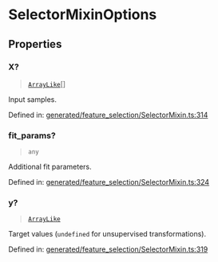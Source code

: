 # SelectorMixinOptions

## Properties

### X?

> [`ArrayLike`](../types/ArrayLike.md)[]

Input samples.

Defined in:  [generated/feature\_selection/SelectorMixin.ts:314](https://github.com/transitive-bullshit/scikit-learn-ts/blob/b59c1ff/packages/sklearn/src/generated/feature_selection/SelectorMixin.ts#L314)

### fit\_params?

> `any`

Additional fit parameters.

Defined in:  [generated/feature\_selection/SelectorMixin.ts:324](https://github.com/transitive-bullshit/scikit-learn-ts/blob/b59c1ff/packages/sklearn/src/generated/feature_selection/SelectorMixin.ts#L324)

### y?

> [`ArrayLike`](../types/ArrayLike.md)

Target values (`undefined` for unsupervised transformations).

Defined in:  [generated/feature\_selection/SelectorMixin.ts:319](https://github.com/transitive-bullshit/scikit-learn-ts/blob/b59c1ff/packages/sklearn/src/generated/feature_selection/SelectorMixin.ts#L319)
